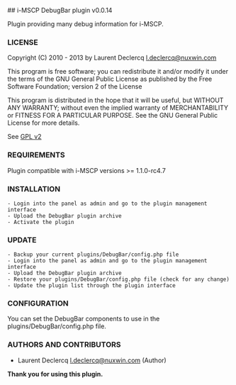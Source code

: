 ## i-MSCP DebugBar plugin v0.0.14

Plugin providing many debug information for i-MSCP.

### LICENSE

Copyright (C) 2010 - 2013 by Laurent Declercq <l.declercq@nuxwin.com>

This program is free software; you can redistribute it and/or modify
it under the terms of the GNU General Public License as published by
the Free Software Foundation; version 2 of the License

This program is distributed in the hope that it will be useful,
but WITHOUT ANY WARRANTY; without even the implied warranty of
MERCHANTABILITY or FITNESS FOR A PARTICULAR PURPOSE.  See the
GNU General Public License for more details.

See [GPL v2](http://www.gnu.org/licenses/gpl-2.0.html "GPL v2")

### REQUIREMENTS

Plugin compatible with i-MSCP versions >= 1.1.0-rc4.7

### INSTALLATION

	- Login into the panel as admin and go to the plugin management interface
	- Upload the DebugBar plugin archive
	- Activate the plugin

### UPDATE

	- Backup your current plugins/DebugBar/config.php file
	- Login into the panel as admin and go to the plugin management interface
	- Upload the DebugBar plugin archive
	- Restore your plugins/DebugBar/config.php file (check for any change)
	- Update the plugin list through the plugin interface

### CONFIGURATION

You can set the DebugBar components to use in the plugins/DebugBar/config.php file.

### AUTHORS AND CONTRIBUTORS

 * Laurent Declercq <l.declercq@nuxwin.com> (Author)

**Thank you for using this plugin.**

